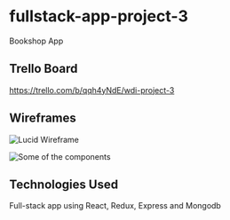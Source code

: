 # fullstack-app-project-3
Bookshop App


## Trello Board

https://trello.com/b/qqh4yNdE/wdi-project-3


## Wireframes

![Lucid Wireframe](http://i.imgur.com/J9yXfvn.png)

![Some of the components](http://i.imgur.com/4pVO0eZ.jpg)

## Technologies Used

Full-stack app using React, Redux, Express and Mongodb
